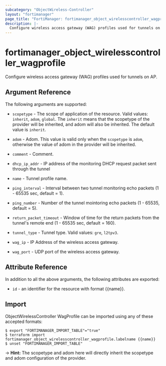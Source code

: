 ```yaml
---
subcategory: "ObjectWireless-Controller"
layout: "fortimanager"
page_title: "FortiManager: fortimanager_object_wirelesscontroller_wagprofile"
description: |-
  Configure wireless access gateway (WAG) profiles used for tunnels on AP.
---
```


# fortimanager_object_wirelesscontroller_wagprofile
Configure wireless access gateway (WAG) profiles used for tunnels on AP.

## Argument Reference


The following arguments are supported:

* `scopetype` - The scope of application of the resource. Valid values: `inherit`, `adom`, `global`. The `inherit` means that the scopetype of the provider will be inherited, and adom will also be inherited. The default value is `inherit`.
* `adom` - Adom. This value is valid only when the `scopetype` is `adom`, otherwise the value of adom in the provider will be inherited.

* `comment` - Comment.
* `dhcp_ip_addr` - IP address of the monitoring DHCP request packet sent through the tunnel
* `name` - Tunnel profile name.
* `ping_interval` - Interval between two tunnel monitoring echo packets (1 - 65535 sec, default = 1).
* `ping_number` - Number of the tunnel mointoring echo packets (1 - 65535, default = 5).
* `return_packet_timeout` - Window of time for the return packets from the tunnel's remote end (1 - 65535 sec, default = 160).
* `tunnel_type` - Tunnel type. Valid values: `gre`, `l2tpv3`.

* `wag_ip` - IP Address of the wireless access gateway.
* `wag_port` - UDP port of the wireless access gateway.


## Attribute Reference

In addition to all the above arguments, the following attributes are exported:
* `id` - an identifier for the resource with format {{name}}.

## Import

ObjectWirelessController WagProfile can be imported using any of these accepted formats:
```
$ export "FORTIMANAGER_IMPORT_TABLE"="true"
$ terraform import fortimanager_object_wirelesscontroller_wagprofile.labelname {{name}}
$ unset "FORTIMANAGER_IMPORT_TABLE"
```
-> **Hint:** The scopetype and adom here will directly inherit the scopetype and adom configuration of the provider.
